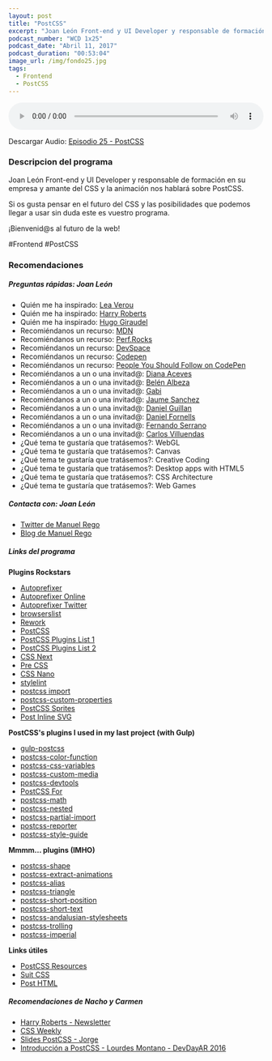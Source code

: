 ```yaml
---
layout: post
title: "PostCSS"
excerpt: "Joan León Front-end y UI Developer y responsable de formación en su empresa nos hablará sobre PostCSS."
podcast_number: "WCD 1x25"
podcast_date: "Abril 11, 2017"
podcast_duration: "00:53:04"
image_url: /img/fondo25.jpg
tags: 
  - Frontend
  - PostCSS
---
```


<audio src="http://www.podtrac.com/pts/redirect.mp3/archive.org/download/WCD-25/WeCodeSign%201x25%20-%20PostCSS.mp3" preload="auto" controls style="width: 100%;">
  <p>Tu navegador no implementa el elemento audio</p>
</audio>

<p>Descargar Audio: <a href="http://www.podtrac.com/pts/redirect.mp3/archive.org/download/WCD-25/WeCodeSign%201x25%20-%20PostCSS.mp3" title="Botón derecho del ratón, luego guardar enlace como...">Episodio 25 - PostCSS</a></p>

<h3 class="post-title  post-heading">Descripcion del programa</h3>

Joan León Front-end y UI Developer y responsable de formación en su empresa y amante del CSS y la animación nos hablará sobre PostCSS.

Si os gusta pensar en el futuro del CSS y las posibilidades que podemos llegar a usar sin duda este es vuestro programa.

¡Bienvenid@s al futuro de la web!
 
<div class="rule"></div>

#Frontend #PostCSS

<div class="rule"></div>

<h3 class="post-title  post-heading">Recomendaciones</h3>

##### Preguntas rápidas: Joan León

<ul>
  <li class="recomendacion"><span>Quién me ha inspirado: </span><a href="http://lea.verou.me/">Lea Verou</a></li>
  <li class="recomendacion"><span>Quién me ha inspirado: </span><a href="https://csswizardry.com/">Harry Roberts</a></li>
  <li class="recomendacion"><span>Quién me ha inspirado: </span><a href="http://hugogiraudel.com/">Hugo Giraudel</a></li>
  <li class="recomendacion"><span>Recomiéndanos un recurso: <a href="https://developer.mozilla.org/">MDN</a></span></li>
  <li class="recomendacion"><span>Recomiéndanos un recurso: <a href="http://perf.rocks/">Perf.Rocks</a></span></li>
  <li class="recomendacion"><span>Recomiéndanos un recurso: <a href="https://app.devspace.io">DevSpace</a></span></li>
  <li class="recomendacion"><span>Recomiéndanos un recurso: <a href="http://codepen.io/">Codepen</a></span></li>
  <li class="recomendacion"><span>Recomiéndanos un recurso: <a href="https://github.com/nucliweb/People-You-Should-Follow-on-CodePen">People You Should Follow on CodePen</a></span></li>
  <li class="recomendacion"><span>Recomiéndanos a un o una invitad@: <a href="https://twitter.com/diana_aceves_">Diana Aceves</a></span></li>
  <li class="recomendacion"><span>Recomiéndanos a un o una invitad@: <a href="https://belenalbeza.com/">Belén Albeza</a></span></li>
  <li class="recomendacion"><span>Recomiéndanos a un o una invitad@: <a href="http://w3.unpocodetodo.info/">Gabi</a></span></li>
  <li class="recomendacion"><span>Recomiéndanos a un o una invitad@: <a href="https://github.com/spite">Jaume Sanchez</a></span></li>
  <li class="recomendacion"><span>Recomiéndanos a un o una invitad@: <a href="http://www.danielguillan.com">Daniel Guillan</a></span></li>
  <li class="recomendacion"><span>Recomiéndanos a un o una invitad@: <a href="https://github.com/danifornells">Daniel Fornells</a></span></li>
  <li class="recomendacion"><span>Recomiéndanos a un o una invitad@: <a href="http://fernandojsg.com/">Fernando Serrano</a></span></li>
  <li class="recomendacion"><span>Recomiéndanos a un o una invitad@: <a href="https://carlosvillu.com/">Carlos Villuendas</a></span></li>
  <li class="recomendacion"><span>¿Qué tema te gustaría que tratásemos?: WebGL</span></li>
  <li class="recomendacion"><span>¿Qué tema te gustaría que tratásemos?: Canvas</span></li>
  <li class="recomendacion"><span>¿Qué tema te gustaría que tratásemos?: Creative Coding</span></li>
  <li class="recomendacion"><span>¿Qué tema te gustaría que tratásemos?: Desktop apps with HTML5</span></li>
  <li class="recomendacion"><span>¿Qué tema te gustaría que tratásemos?: CSS Architecture</span></li>
  <li class="recomendacion"><span>¿Qué tema te gustaría que tratásemos?: Web Games</span></li>
</ul>

##### Contacta con: Joan León

<ul>
  <li class="recomendacion"><a href="https://twitter.com/regocas">Twitter de Manuel Rego</a></li>
  <li class="recomendacion"><a href="https://blogs.igalia.com/mrego/">Blog de Manuel Rego</a></li>
</ul>

##### Links del programa

**Plugins Rockstars**

<ul>
  <li class="recomendacion"><a href="https://github.com/postcss/autoprefixer">Autoprefixer</a></li>
  <li class="recomendacion"><a href="http://autoprefixer.github.io/">Autoprefixer Online</a></li>
  <li class="recomendacion"><a href="https://twitter.com/autoprefixer">Autoprefixer Twitter</a></li>
  <li class="recomendacion"><a href="https://github.com/ai/browserslist">browserslist</a></li>
  <li class="recomendacion"><a href="https://github.com/reworkcss/rework">Rework</a></li>
  <li class="recomendacion"><a href="https://github.com/postcss/postcss">PostCSS</a></li>
  <li class="recomendacion"><a href="https://github.com/postcss/postcss/blob/master/docs/plugins.md">PostCSS Plugins List 1</a></li>
  <li class="recomendacion"><a href="http://postcss.parts/">PostCSS Plugins List 2</a></li>
  <li class="recomendacion"><a href="http://cssnext.io/">CSS Next</a></li>
  <li class="recomendacion"><a href="https://github.com/jonathantneal/precss">Pre CSS</a></li>
  <li class="recomendacion"><a href="http://cssnano.co/">CSS Nano</a></li>
  <li class="recomendacion"><a href="https://stylelint.io/">stylelint</a></li>
  <li class="recomendacion"><a href="https://github.com/postcss/postcss-import">postcss import</a></li>
  <li class="recomendacion"><a href="https://github.com/postcss/postcss-custom-properties">postcss-custom-properties</a></li>
  <li class="recomendacion"><a href="https://github.com/2createStudio/postcss-sprites">PostCSS Sprites</a></li>
  <li class="recomendacion"><a href="https://github.com/TrySound/postcss-inline-svg">Post Inline SVG</a></li>
</ul>

**PostCSS's plugins I used in my last project (with Gulp)**

<ul>
  <li class="recomendacion"><a href="https://github.com/postcss/gulp-postcss">gulp-postcss</a></li>
  <li class="recomendacion"><a href="https://github.com/postcss/postcss-color-function">postcss-color-function</a></li>
  <li class="recomendacion"><a href="https://github.com/MadLittleMods/postcss-css-variables">postcss-css-variables</a></li>
  <li class="recomendacion"><a href="https://github.com/postcss/postcss-custom-media">postcss-custom-media</a></li>
  <li class="recomendacion"><a href="https://github.com/postcss/postcss-devtools">postcss-devtools</a></li>
  <li class="recomendacion"><a href="https://github.com/antyakushev/postcss-for">PostCSS For</a></li>
  <li class="recomendacion"><a href="https://github.com/shauns/postcss-math">postcss-math</a></li>
  <li class="recomendacion"><a href="https://github.com/postcss/postcss-nested">postcss-nested</a></li>
  <li class="recomendacion"><a href="https://github.com/jonathantneal/postcss-partial-import">postcss-partial-import</a></li>
  <li class="recomendacion"><a href="https://github.com/postcss/postcss-reporter">postcss-reporter</a></li>
  <li class="recomendacion"><a href="https://github.com/morishitter/postcss-style-guide">postcss-style-guide</a></li>
</ul>

**Mmmm... plugins (IMHO)**

<ul>
  <li class="recomendacion"><a href="https://github.com/baiyaaaaa/postcss-shape">postcss-shape</a></li>
  <li class="recomendacion"><a href="https://github.com/tivac/postcss-extract-animations">postcss-extract-animations</a></li>
  <li class="recomendacion"><a href="https://github.com/seaneking/postcss-alias">postcss-alias</a></li>
  <li class="recomendacion"><a href="https://github.com/jedmao/postcss-triangle">postcss-triangle</a></li>
  <li class="recomendacion"><a href="https://github.com/jonathantneal/postcss-short-position">postcss-short-position</a></li>
  <li class="recomendacion"><a href="https://github.com/jonathantneal/postcss-short-text">postcss-short-text</a></li>
  <li class="recomendacion"><a href="https://github.com/bameda/postcss-andalusian-stylesheets">postcss-andalusian-stylesheets</a></li>
  <li class="recomendacion"><a href="https://github.com/juanfran/postcss-trolling">postcss-trolling</a></li>
  <li class="recomendacion"><a href="https://github.com/sebdeckers/postcss-imperial">postcss-imperial</a></li>
</ul>

**Links útiles**

<ul>
  <li class="recomendacion"><a href="https://gist.github.com/nucliweb/71de63e832f9adc2c9193841dcd0efa1">PostCSS Resources</a></li>
  <li class="recomendacion"><a href="https://github.com/suitcss/preprocessor">Suit CSS</a></li>
  <li class="recomendacion"><a href="https://github.com/posthtml/posthtml">Post HTML</a></li>
</ul>

##### Recomendaciones de Nacho y Carmen

<ul>
  <li class="recomendacion"><a href="https://csswizardry.com/newsletter/">Harry Roberts - Newsletter</a></li>
  <li class="recomendacion"><a href="http://css-weekly.com/">CSS Weekly</a></li>
  <li class="recomendacion"><a href="http://jorgeatgu.github.io/slides/#/">Slides PostCSS - Jorge</a></li>
  <li class="recomendacion"><a href="https://www.youtube.com/watch?v=oT0XJvUww_k">Introducción a PostCSS - Lourdes Montano - DevDayAR 2016</a></li>
</ul>
